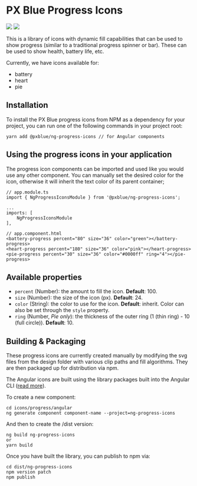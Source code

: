 # PX Blue Progress Icons
[![](https://img.shields.io/npm/v/@pxblue/ng-progress-icons.svg?label=@pxblue/ng-progress-icons&style=flat)](https://www.npmjs.com/package/@pxblue/ng-progress-icons)
[![](https://img.shields.io/circleci/project/github/pxblue/icons/master.svg?style=flat)](https://circleci.com/gh/pxblue/icons/tree/master)

This is a library of icons with dynamic fill capabilities that can be used to show progress (similar to a traditional progress spinner or bar). These can be used to show health, battery life, etc.

Currently, we have icons available for:
* battery
* heart
* pie

## Installation
To install the PX Blue progress icons from NPM as a dependency for your project, you can run one of the following commands in your project root:
```
yarn add @pxblue/ng-progress-icons // for Angular components
```


## Using the progress icons in your application
The progress icon components can be imported and used like you would use any other component. You can manually set the desired color for the icon, otherwise it will inherit the text color of its parent container;
  
```
// app.module.ts
import { NgProgressIconsModule } from '@pxblue/ng-progress-icons';

...
imports: [
    NgProgressIconsModule
],
```
```
// app.component.html
<battery-progress percent="80" size="36" color="green"></battery-progress>
<heart-progress percent="180" size="36" color="pink"></heart-progress>
<pie-progress percent="30" size="36" color="#0000ff" ring="4"></pie-progress>
```

## Available properties
* ```percent``` (Number): the amount to fill the icon. **Default**: 100.
* ```size``` (Number): the size of the icon (px). **Default**: 24.
* ```color``` (String): the color to use for the icon. **Default**: inherit. Color can also be set through the ```style``` property.
* ```ring``` (Number, *Pie only*): the thickness of the outer ring (1 (thin ring) - 10 (full circle)). **Default**: 10.

## Building & Packaging
These progress icons are currently created manually by modifying the svg files from the design folder with various clip paths and fill algorithms. They are then packaged up for distribution via npm.

The Angular icons are built using the library packages built into the Angular CLI ([read more](https://github.com/angular/angular-cli/wiki/stories-create-library)). 

To create a new component:
```
cd icons/progress/angular
ng generate component component-name --project=ng-progress-icons
```

And then to create the /dist version:
```
ng build ng-progress-icons
or
yarn build
```

Once you have built the library, you can publish to npm via:

```
cd dist/ng-progress-icons
npm version patch
npm publish
```